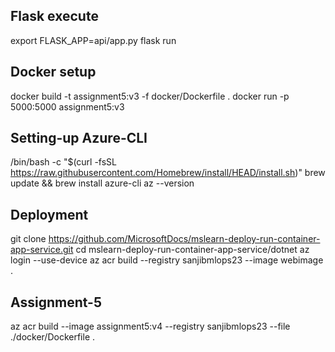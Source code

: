 ## Flask execute 
export FLASK_APP=api/app.py
flask run 

## Docker setup
docker build -t assignment5:v3 -f docker/Dockerfile .
docker run -p 5000:5000 assignment5:v3


## Setting-up Azure-CLI
/bin/bash -c "$(curl -fsSL https://raw.githubusercontent.com/Homebrew/install/HEAD/install.sh)"
brew update && brew install azure-cli
az --version


## Deployment 
git clone https://github.com/MicrosoftDocs/mslearn-deploy-run-container-app-service.git
cd mslearn-deploy-run-container-app-service/dotnet
az login --use-device 
az acr build --registry sanjibmlops23 --image webimage .

## Assignment-5
az acr build --image assignment5:v4 --registry sanjibmlops23 --file ./docker/Dockerfile .
